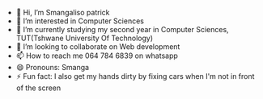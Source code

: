 - 👋 Hi, I’m Smangaliso patrick
- 👀 I’m interested in Computer Sciences
- 🌱 I’m currently studying my second year in  Computer Sciences, TUT(Tshwane University Of Technology)
- 💞️ I’m looking to collaborate on Web development 
- 📫 How to reach me 064 784 6839 on whatsapp
- 😄 Pronouns: Smanga
- ⚡ Fun fact: I also get my hands dirty by fixing cars when I'm not in front of the screen

<!---
Smangaliso is a ✨ special ✨ repository because its `README.md` (this file) appears on your GitHub profile.
You can click the Preview link to take a look at your changes.
--->
